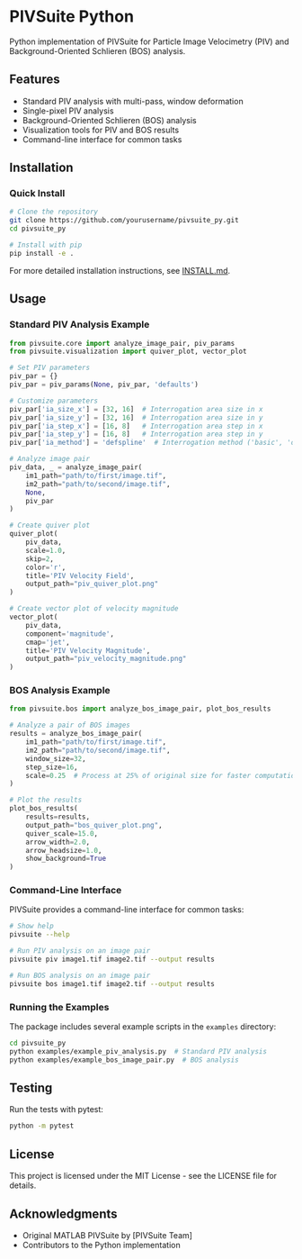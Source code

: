# PIVSuite Python

Python implementation of PIVSuite for Particle Image Velocimetry (PIV) and Background-Oriented Schlieren (BOS) analysis.

## Features

- Standard PIV analysis with multi-pass, window deformation
- Single-pixel PIV analysis
- Background-Oriented Schlieren (BOS) analysis
- Visualization tools for PIV and BOS results
- Command-line interface for common tasks

## Installation

### Quick Install

```bash
# Clone the repository
git clone https://github.com/yourusername/pivsuite_py.git
cd pivsuite_py

# Install with pip
pip install -e .
```

For more detailed installation instructions, see [INSTALL.md](INSTALL.md).

## Usage

### Standard PIV Analysis Example

```python
from pivsuite.core import analyze_image_pair, piv_params
from pivsuite.visualization import quiver_plot, vector_plot

# Set PIV parameters
piv_par = {}
piv_par = piv_params(None, piv_par, 'defaults')

# Customize parameters
piv_par['ia_size_x'] = [32, 16]  # Interrogation area size in x
piv_par['ia_size_y'] = [32, 16]  # Interrogation area size in y
piv_par['ia_step_x'] = [16, 8]   # Interrogation area step in x
piv_par['ia_step_y'] = [16, 8]   # Interrogation area step in y
piv_par['ia_method'] = 'defspline'  # Interrogation method ('basic', 'offset', 'defspline')

# Analyze image pair
piv_data, _ = analyze_image_pair(
    im1_path="path/to/first/image.tif",
    im2_path="path/to/second/image.tif",
    None,
    piv_par
)

# Create quiver plot
quiver_plot(
    piv_data,
    scale=1.0,
    skip=2,
    color='r',
    title='PIV Velocity Field',
    output_path="piv_quiver_plot.png"
)

# Create vector plot of velocity magnitude
vector_plot(
    piv_data,
    component='magnitude',
    cmap='jet',
    title='PIV Velocity Magnitude',
    output_path="piv_velocity_magnitude.png"
)
```

### BOS Analysis Example

```python
from pivsuite.bos import analyze_bos_image_pair, plot_bos_results

# Analyze a pair of BOS images
results = analyze_bos_image_pair(
    im1_path="path/to/first/image.tif",
    im2_path="path/to/second/image.tif",
    window_size=32,
    step_size=16,
    scale=0.25  # Process at 25% of original size for faster computation
)

# Plot the results
plot_bos_results(
    results=results,
    output_path="bos_quiver_plot.png",
    quiver_scale=15.0,
    arrow_width=2.0,
    arrow_headsize=1.0,
    show_background=True
)
```

### Command-Line Interface

PIVSuite provides a command-line interface for common tasks:

```bash
# Show help
pivsuite --help

# Run PIV analysis on an image pair
pivsuite piv image1.tif image2.tif --output results

# Run BOS analysis on an image pair
pivsuite bos image1.tif image2.tif --output results
```

### Running the Examples

The package includes several example scripts in the `examples` directory:

```bash
cd pivsuite_py
python examples/example_piv_analysis.py  # Standard PIV analysis
python examples/example_bos_image_pair.py  # BOS analysis
```

## Testing

Run the tests with pytest:

```bash
python -m pytest
```

## License

This project is licensed under the MIT License - see the LICENSE file for details.

## Acknowledgments

- Original MATLAB PIVSuite by [PIVSuite Team]
- Contributors to the Python implementation
